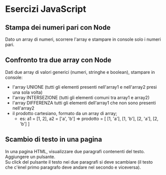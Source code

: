# Esercizi JavaScript

## Stampa dei numeri pari con Node

Dato un array di numeri, scorrere l'array e stampare in console solo i numeri pari.

## Confronto tra due array con Node

Dati due array di valori generici (numeri, stringhe e boolean), stampare in console:  
- l'array UNIONE (tutti gli elementi presenti nell'array1 e nell'array2 presi una sola volta)
- l'array INTERSEZIONE (tutti gli elementi comuni tra array1 e array2)
- l'array DIFFERENZA tutti gli elementi dell'array1 che non sono presenti nell'array2
- il prodotto cartesiano, formato da un array di array; 
  - es: a1 = [1, 2], a2 = ['a', 'b'] => prodotto = [ [1, 'a'], [1, 'b'], [2, 'a'], [2, 'b'] ]

## Scambio di testo in una pagina

In una pagina HTML, visualizzare due paragrafi contenenti del testo.  
Aggiungere un pulsante.  
Su click del pulsante il testo nei due paragrafi si deve scambiare (il testo che c'ènel primo paragrafo deve andare nel secondo e viceversa).
